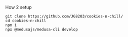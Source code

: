How 2 setup

```
git clone https://github.com/JG8203/cookies-n-chill/
cd cookies-n-chill
npm i
npx @medusajs/medusa-cli develop
```
